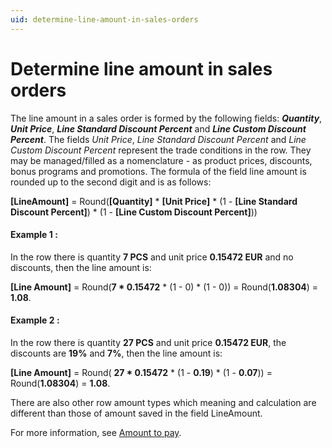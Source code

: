 ```yaml
---
uid: determine-line-amount-in-sales-orders
---
```


# Determine line amount in sales orders
The line amount in a sales order is formed by the following fields: ***Quantity***, ***Unit Price***, ***Line Standard Discount Percent*** and ***Line Custom Discount Percent***. The fields *Unit Price*, *Line Standard Discount Percent* and *Line Custom Discount Percent* represent the trade conditions in the row. They may be managed/filled as a nomenclature - as product prices, discounts, bonus programs and promotions.
The formula of the field line amount is rounded up to the second digit and is as follows:

**[LineAmount]** = Round(**[Quantity]** * **[Unit Price]** * (1 - **[Line Standard Discount Percent]**) * (1 - **[Line Custom Discount Percent]**))
 
#### Example 1 :

In the row there is quantity **7 PCS** and unit price **0.15472 EUR** and no discounts, then the line amount is:

**[Line Amount]** = Round(**7 * 0.15472** * (1 - 0) * (1 - 0)) = Round(**1.08304**) = **1.08**.
 
#### Example 2 :

In the row there is quantity **27 PCS** and unit price **0.15472 EUR**, the discounts are **19%** and **7%**, then the line amount is:

**[Line Amount]** = Round( **27 * 0.15472** * (1 - **0.19**) * (1 - **0.07**)) = Round(**1.08304**) = **1.08**.
 
There are also other row amount types which meaning and calculation are different than those of amount saved in the field LineAmount. 

For more information, see [Amount to pay](https://docs.erp.net/tech/modules/crm/sales/sales-concepts/amount-to-pay.html).


